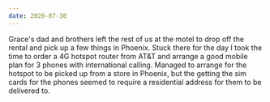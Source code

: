 ```yaml
---
date: 2020-07-30
---
```

Grace's dad and brothers left the rest of us at the motel to drop off the rental and pick up a few things in Phoenix. Stuck there for the day I took the time to order a 4G hotspot router from AT&T and arrange a good mobile plan for 3 phones with international calling. Managed to arrange for the hotspot to be picked up from a store in Phoenix, but the getting the sim cards for the phones seemed to require a residential address for them to be delivered to.